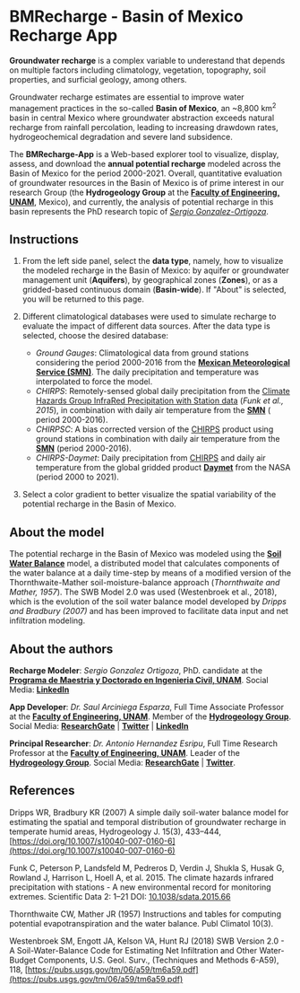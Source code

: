 # BMRecharge - Basin of Mexico Recharge App

**Groundwater recharge** is a complex variable to underestand that depends on multiple factors including climatology, vegetation, topography, soil properties, and surficial geology, among others.

Groundwater recharge estimates are essential to improve water management practices in the so-called **Basin of Mexico**, an ~8,800 km$^{2}$ basin in central Mexico where groundwater abstraction exceeds natural recharge from rainfall percolation, leading to increasing drawdown rates, hydrogeochemical degradation and severe land subsidence.

The **BMRecharge-App** is a Web-based explorer tool to visualize, display, assess, and download the **annual potential recharge** modeled across the Basin of Mexico for the period 2000-2021. Overall, quantitative evaluation of groundwater resources in the Basin of Mexico is of prime interest in our research Group (the **Hydrogeology Group** at the [**Faculty of Engineering, UNAM**](https://www.ingenieria.unam.mx/index.php), Mexico), and currently, the analysis of potential recharge in this basin represents the PhD research topic of [*Sergio Gonzalez-Ortigoza*](https://www.linkedin.com/in/sergio-gonzalez-ortigoza-47a97024a/). 


## Instructions

1. From the left side panel, select the **data type**, namely, how to visualize the modeled recharge in the Basin of Mexico: by aquifer or groundwater management unit (**Aquifers**), by geographical zones (**Zones**), or as a gridded-based continuous domain (**Basin-wide**). If "About" is selected, you will be returned to this page.

2. Different climatological databases were used to simulate recharge to evaluate the impact of different data sources. After the data type is selected, choose the desired database:

    - *Ground Gauges*: Climatological data from ground stations considering the period 2000-2016 from the [**Mexican Meteorological Service (SMN)**](https://smn.conagua.gob.mx/es/climatologia/informacion-climatologica/informacion-estadistica-climatologica). The daily precipitation and temperature was interpolated to force the model.
    - *CHIRPS*: Remotely-sensed global daily precipitation from the [Climate Hazards Group InfraRed Precipitation with Station data](https://www.chc.ucsb.edu/data/chirps) (*Funk et al., 2015*), in combination with daily air temperature from the [**SMN**](https://smn.conagua.gob.mx/es/climatologia/informacion-climatologica/informacion-estadistica-climatologica) ( period 2000-2016).
    - *CHIRPSC*: A bias corrected version of the [CHIRPS](https://www.chc.ucsb.edu/data/chirps) product using ground stations in combination with daily air temperature from the [**SMN**](https://smn.conagua.gob.mx/es/climatologia/informacion-climatologica/informacion-estadistica-climatologica) (period 2000-2016).
    - *CHIRPS-Daymet*: Daily precipitation from [CHIRPS](https://www.chc.ucsb.edu/data/chirps) and daily air temperature from the global gridded product [**Daymet**](https://daymet.ornl.gov/) from the NASA (period 2000 to 2021).

3. Select a color gradient to better visualize the spatial variability of the potential recharge in the Basin of Mexico.


## About the model

The potential recharge in the Basin of Mexico was modeled using the [**Soil Water Balance**](https://www.usgs.gov/centers/upper-midwest-water-science-center/science/soil-water-balance-swb-modified-thornthwaite#overview) model, a distributed model that calculates components of the water balance at a daily time-step by means of a modified version of the Thornthwaite-Mather soil-moisture-balance approach (*Thornthwaite and Mather, 1957*). The SWB Model 2.0 was used (Westenbroek et al., 2018), which is the evolution of the soil water balance model developed by *Dripps and Bradbury (2007)* and has been improved to facilitate data input and net infiltration modeling.


## About the authors

**Recharge Modeler**: *Sergio Gonzalez Ortigoza*, PhD. candidate at the [**Programa de Maestria y Doctorado en Ingenieria Civil, UNAM**](http://ingen.posgrado.unam.mx/). Social Media: [**LinkedIn**](https://www.linkedin.com/in/sergio-gonzalez-ortigoza-47a97024a/)

**App Developer**: *Dr. Saul Arciniega Esparza*, Full Time Associate Professor at the [**Faculty of Engineering, UNAM**](https://www.ingenieria.unam.mx/index.php). Member of the [**Hydrogeology Group**](https://www.ingenieria.unam.mx/hydrogeology/). Social Media: [**ResearchGate**](https://www.researchgate.net/profile/Saul-Arciniega-Esparza) | [**Twitter**](https://twitter.com/zaul_arciniega) | [**LinkedIn**](https://www.linkedin.com/in/saularciniegaesparza/)

**Principal Researcher**: *Dr. Antonio Hernandez Esripu*, Full Time Research Professor at the [**Faculty of Engineering, UNAM**](https://www.ingenieria.unam.mx/index.php). Leader of the [**Hydrogeology Group**](https://www.ingenieria.unam.mx/hydrogeology/). Social Media: [**ResearchGate**](https://www.researchgate.net/profile/Antonio-Hernandez-Espriu) | [**Twitter**](https://twitter.com/hydrogeologymx).


## References

Dripps WR, Bradbury KR (2007) A simple daily soil-water balance model for estimating the spatial and temporal distribution of groundwater recharge in temperate humid areas, Hydrogeology J. 15(3), 433–444, [https://doi.org/10.1007/s10040-007-0160-6](https://doi.org/10.1007/s10040-007-0160-6)

Funk C, Peterson P, Landsfeld M, Pedreros D, Verdin J, Shukla S, Husak G, Rowland J, Harrison L, Hoell A, et al. 2015. The climate hazards infrared precipitation with stations - A new environmental record for monitoring extremes. Scientific Data 2: 1–21 DOI: [10.1038/sdata.2015.66](https://www.nature.com/articles/sdata201566)

Thornthwaite CW, Mather JR (1957) Instructions and tables for computing potential evapotranspiration and the water balance. Publ Climatol 10(3).

Westenbroek SM, Engott JA, Kelson VA, Hunt RJ (2018) SWB Version 2.0 - A Soil-Water-Balance Code for Estimating Net Infiltration and Other Water-Budget Components, U.S. Geol. Surv., (Techniques and Methods 6-A59), 118, [https://pubs.usgs.gov/tm/06/a59/tm6a59.pdf](https://pubs.usgs.gov/tm/06/a59/tm6a59.pdf)

